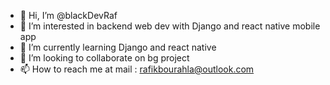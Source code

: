 - 👋 Hi, I’m @blackDevRaf
- 👀 I’m interested in backend web dev with Django and react native mobile app
- 🌱 I’m currently learning Django and react native 
- 💞️ I’m looking to collaborate on bg project
- 📫 How to reach me at mail : rafikbourahla@outlook.com

<!---
blackDevRaf/blackDevRaf is a ✨ special ✨ repository because its `README.md` (this file) appears on your GitHub profile.
You can click the Preview link to take a look at your changes.
--->
